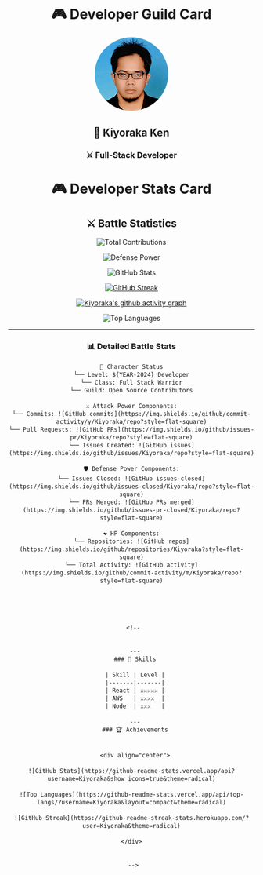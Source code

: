 <div align="center">
  
  <!-- Replace with your banner image -->
   <!-- ![Banner](./assets/banner.png) -->

  # 🎮 Developer Guild Card
  
  <!-- Replace with your profile image -->
  <img src="./assets/profile.png" width="150" height="150" style="border-radius: 50%"/>
  
  ## 🏰 Kiyoraka Ken
  ### ⚔️ Full-Stack Developer
  
  <!--  [![GitHub followers](https://img.shields.io/github/followers/yourusername?style=for-the-badge&logo=github)](https://github.com/Kiyoraka) -->
  <!--  [![LinkedIn](https://img.shields.io/badge/LinkedIn-0077B5?style=for-the-badge&logo=linkedin&logoColor=white)](https://linkedin.com/in/Kiyoraka) -->
  
<div align="center">
  
# 🎮 Developer Stats Card

## ⚔️ Battle Statistics

<!-- Attack Power - Total Contributions -->
![Total Contributions](https://img.shields.io/github/contributions/last-year/Kiyoraka?style=for-the-badge&label=⚔️%20Attack%20Power&color=red)

<!-- Defense Power - Issues & PRs -->
![Defense Power](https://img.shields.io/github/issues-pr-closed/Kiyoraka?style=for-the-badge&label=🛡️%20Defense%20Power&color=blue)

<!-- HP - Repos & Activity -->
![GitHub Stats](https://github-readme-stats.vercel.app/api?username=Kiyoraka&show_icons=true&theme=radical&title_color=FF0000&text_color=FFFFFF&custom_title=❤️%20Health%20Points)

<!-- Detailed Stats -->
[![GitHub Streak](https://github-readme-streak-stats.herokuapp.com/?user=Kiyoraka&theme=dark)](https://github.com/Kiyoraka)

<!-- Activity Graph -->
[![Kiyoraka's github activity graph](https://github-readme-activity-graph.vercel.app/graph?username=Kiyoraka&theme=react-dark)](https://github.com/Kiyoraka)

<!-- Languages -->
![Top Languages](https://github-readme-stats.vercel.app/api/top-langs/?username=Kiyoraka&layout=compact&theme=radical)

</div>

---

### 📊 Detailed Battle Stats

```text
🎯 Character Status
└── Level: ${YEAR-2024} Developer
└── Class: Full Stack Warrior
└── Guild: Open Source Contributors

⚔️ Attack Power Components:
└── Commits: ![GitHub commits](https://img.shields.io/github/commit-activity/y/Kiyoraka/repo?style=flat-square)
└── Pull Requests: ![GitHub PRs](https://img.shields.io/github/issues-pr/Kiyoraka/repo?style=flat-square)
└── Issues Created: ![GitHub issues](https://img.shields.io/github/issues/Kiyoraka/repo?style=flat-square)

🛡️ Defense Power Components:
└── Issues Closed: ![GitHub issues-closed](https://img.shields.io/github/issues-closed/Kiyoraka/repo?style=flat-square)
└── PRs Merged: ![GitHub PRs merged](https://img.shields.io/github/issues-pr-closed/Kiyoraka/repo?style=flat-square)

❤️ HP Components:
└── Repositories: ![GitHub repos](https://img.shields.io/github/repositories/Kiyoraka?style=flat-square)
└── Total Activity: ![GitHub activity](https://img.shields.io/github/commit-activity/m/Kiyoraka/repo?style=flat-square)





  <!-- 
  
  
  ---
  ### 🎯 Skills

  | Skill | Level |
  |-------|-------|
  | React | ⚔️⚔️⚔️⚔️⚔️ |
  | AWS   | ⚔️⚔️⚔️⚔️  |
  | Node  | ⚔️⚔️⚔️   |

  ---
  ### 🏆 Achievements
  
  
  <div align="center">

![GitHub Stats](https://github-readme-stats.vercel.app/api?username=Kiyoraka&show_icons=true&theme=radical)

![Top Languages](https://github-readme-stats.vercel.app/api/top-langs/?username=Kiyoraka&layout=compact&theme=radical)

![GitHub Streak](https://github-readme-streak-stats.herokuapp.com/?user=Kiyoraka&theme=radical)

</div>


 -->
